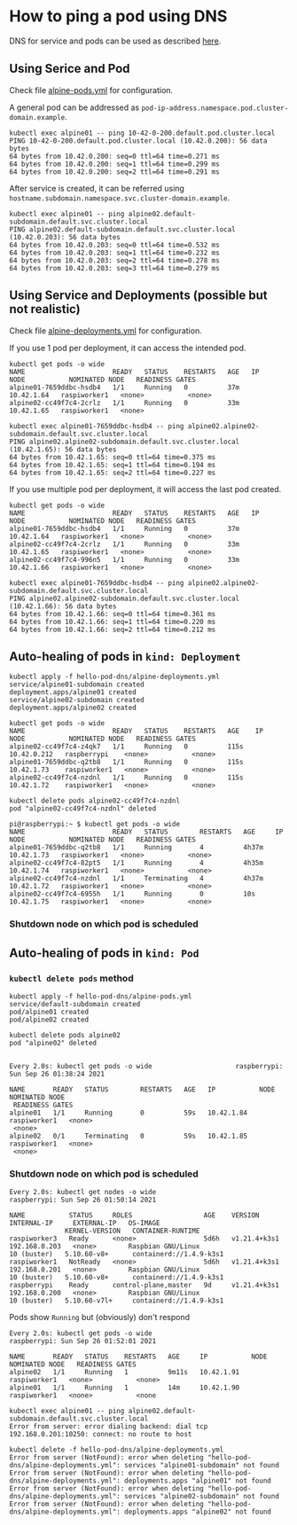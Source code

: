 # How to ping a pod using DNS

DNS for service and pods can be used as described [here](https://kubernetes.io/docs/concepts/services-networking/dns-pod-service/).

## Using Serice and Pod

Check file [alpine-pods.yml](alpine-pods.yml) for configuration.

A general pod can be addressed as `pod-ip-address.namespace.pod.cluster-domain.example`.

```
kubectl exec alpine01 -- ping 10-42-0-200.default.pod.cluster.local
PING 10-42-0-200.default.pod.cluster.local (10.42.0.200): 56 data bytes
64 bytes from 10.42.0.200: seq=0 ttl=64 time=0.271 ms
64 bytes from 10.42.0.200: seq=1 ttl=64 time=0.299 ms
64 bytes from 10.42.0.200: seq=2 ttl=64 time=0.291 ms
```

After service is created, it can be referred using `hostname.subdomain.namespace.svc.cluster-domain.example`.

```
kubectl exec alpine01 -- ping alpine02.default-subdomain.default.svc.cluster.local
PING alpine02.default-subdomain.default.svc.cluster.local (10.42.0.203): 56 data bytes
64 bytes from 10.42.0.203: seq=0 ttl=64 time=0.532 ms
64 bytes from 10.42.0.203: seq=1 ttl=64 time=0.232 ms
64 bytes from 10.42.0.203: seq=2 ttl=64 time=0.278 ms
64 bytes from 10.42.0.203: seq=3 ttl=64 time=0.279 ms
```
## Using Service and Deployments (possible but not realistic)

Check file [alpine-deployments.yml](alpine-deployments.yml) for configuration.

If you use 1 pod per deployment, it can access the intended pod.

```
kubectl get pods -o wide
NAME                      READY   STATUS    RESTARTS   AGE   IP           NODE           NOMINATED NODE   READINESS GATES
alpine01-7659ddbc-hsdb4   1/1     Running   0          37m   10.42.1.64   raspiworker1   <none>           <none>
alpine02-cc49f7c4-2crlz   1/1     Running   0          33m   10.42.1.65   raspiworker1   <none> 
```

```
kubectl exec alpine01-7659ddbc-hsdb4 -- ping alpine02.alpine02-subdomain.default.svc.cluster.local
PING alpine02.alpine02-subdomain.default.svc.cluster.local (10.42.1.65): 56 data bytes
64 bytes from 10.42.1.65: seq=0 ttl=64 time=0.375 ms
64 bytes from 10.42.1.65: seq=1 ttl=64 time=0.194 ms
64 bytes from 10.42.1.65: seq=2 ttl=64 time=0.227 ms

```

If you use multiple pod per deployment, it will access the last pod created.

``` 
kubectl get pods -o wide
NAME                      READY   STATUS    RESTARTS   AGE   IP           NODE           NOMINATED NODE   READINESS GATES
alpine01-7659ddbc-hsdb4   1/1     Running   0          37m   10.42.1.64   raspiworker1   <none>           <none>
alpine02-cc49f7c4-2crlz   1/1     Running   0          33m   10.42.1.65   raspiworker1   <none>           <none>
alpine02-cc49f7c4-996n5   1/1     Running   0          33m   10.42.1.66   raspiworker1   <none>           <none>
```

```
kubectl exec alpine01-7659ddbc-hsdb4 -- ping alpine02.alpine02-subdomain.default.svc.cluster.local
PING alpine02.alpine02-subdomain.default.svc.cluster.local (10.42.1.66): 56 data bytes
64 bytes from 10.42.1.66: seq=0 ttl=64 time=0.361 ms
64 bytes from 10.42.1.66: seq=1 ttl=64 time=0.220 ms
64 bytes from 10.42.1.66: seq=2 ttl=64 time=0.212 ms
```

## Auto-healing of pods in `kind: Deployment`

```
kubectl apply -f hello-pod-dns/alpine-deployments.yml 
service/alpine01-subdomain created
deployment.apps/alpine01 created
service/alpine02-subdomain created
deployment.apps/alpine02 created

kubectl get pods -o wide
NAME                      READY   STATUS    RESTARTS   AGE    IP            NODE           NOMINATED NODE   READINESS GATES
alpine02-cc49f7c4-z4qk7   1/1     Running   0          115s   10.42.0.212   raspberrypi    <none>           <none>
alpine01-7659ddbc-q2tb8   1/1     Running   0          115s   10.42.1.73    raspiworker1   <none>           <none>
alpine02-cc49f7c4-nzdnl   1/1     Running   0          115s   10.42.1.72    raspiworker1   <none>           <none>

kubectl delete pods alpine02-cc49f7c4-nzdnl
pod "alpine02-cc49f7c4-nzdnl" deleted

pi@raspberrypi:~ $ kubectl get pods -o wide
NAME                      READY   STATUS        RESTARTS   AGE     IP           NODE           NOMINATED NODE   READINESS GATES
alpine01-7659ddbc-q2tb8   1/1     Running       4          4h37m   10.42.1.73   raspiworker1   <none>           <none>
alpine02-cc49f7c4-82pt5   1/1     Running       4          4h35m   10.42.1.74   raspiworker1   <none>           <none>
alpine02-cc49f7c4-nzdnl   1/1     Terminating   4          4h37m   10.42.1.72   raspiworker1   <none>           <none>
alpine02-cc49f7c4-6955h   1/1     Running       0          10s     10.42.1.75   raspiworker1   <none>           <none>
```

### Shutdown node on which pod is scheduled

## Auto-healing of pods in `kind: Pod`

### `kubectl delete pods` method
```
kubectl apply -f hello-pod-dns/alpine-pods.yml 
service/default-subdomain created
pod/alpine01 created
pod/alpine02 created

kubectl delete pods alpine02
pod "alpine02" deleted


Every 2.0s: kubectl get pods -o wide                     raspberrypi: Sun Sep 26 01:38:24 2021

NAME       READY   STATUS        RESTARTS   AGE   IP           NODE           NOMINATED NODE
 READINESS GATES
alpine01   1/1     Running       0          59s   10.42.1.84   raspiworker1   <none>
 <none>
alpine02   0/1     Terminating   0          59s   10.42.1.85   raspiworker1   <none>
 <none>
```

### Shutdown node on which pod is scheduled
```
Every 2.0s: kubectl get nodes -o wide                                              raspberrypi: Sun Sep 26 01:50:14 2021

NAME           STATUS     ROLES                  AGE    VERSION        INTERNAL-IP     EXTERNAL-IP   OS-IMAGE
              KERNEL-VERSION   CONTAINER-RUNTIME
raspiworker3   Ready      <none>                 5d6h   v1.21.4+k3s1   192.168.0.203   <none>        Raspbian GNU/Linux
10 (buster)   5.10.60-v8+      containerd://1.4.9-k3s1
raspiworker1   NotReady   <none>                 5d6h   v1.21.4+k3s1   192.168.0.201   <none>        Raspbian GNU/Linux
10 (buster)   5.10.60-v8+      containerd://1.4.9-k3s1
raspberrypi    Ready      control-plane,master   9d     v1.21.4+k3s1   192.168.0.200   <none>        Raspbian GNU/Linux
10 (buster)   5.10.60-v7l+     containerd://1.4.9-k3s1
```

Pods show `Running` but (obviously) don't respond
```
Every 2.0s: kubectl get pods -o wide                                         raspberrypi: Sun Sep 26 01:52:01 2021

NAME       READY   STATUS    RESTARTS   AGE     IP           NODE           NOMINATED NODE   READINESS GATES
alpine02   1/1     Running   1          9m11s   10.42.1.91   raspiworker1   <none>           <none>
alpine01   1/1     Running   1          14m     10.42.1.90   raspiworker1   <none>           <none
```

```
kubectl exec alpine01 -- ping alpine02.default-subdomain.default.svc.cluster.local
Error from server: error dialing backend: dial tcp 192.168.0.201:10250: connect: no route to host
```
```
kubectl delete -f hello-pod-dns/alpine-deployments.yml 
Error from server (NotFound): error when deleting "hello-pod-dns/alpine-deployments.yml": services "alpine01-subdomain" not found
Error from server (NotFound): error when deleting "hello-pod-dns/alpine-deployments.yml": deployments.apps "alpine01" not found
Error from server (NotFound): error when deleting "hello-pod-dns/alpine-deployments.yml": services "alpine02-subdomain" not found
Error from server (NotFound): error when deleting "hello-pod-dns/alpine-deployments.yml": deployments.apps "alpine02" not found
```
